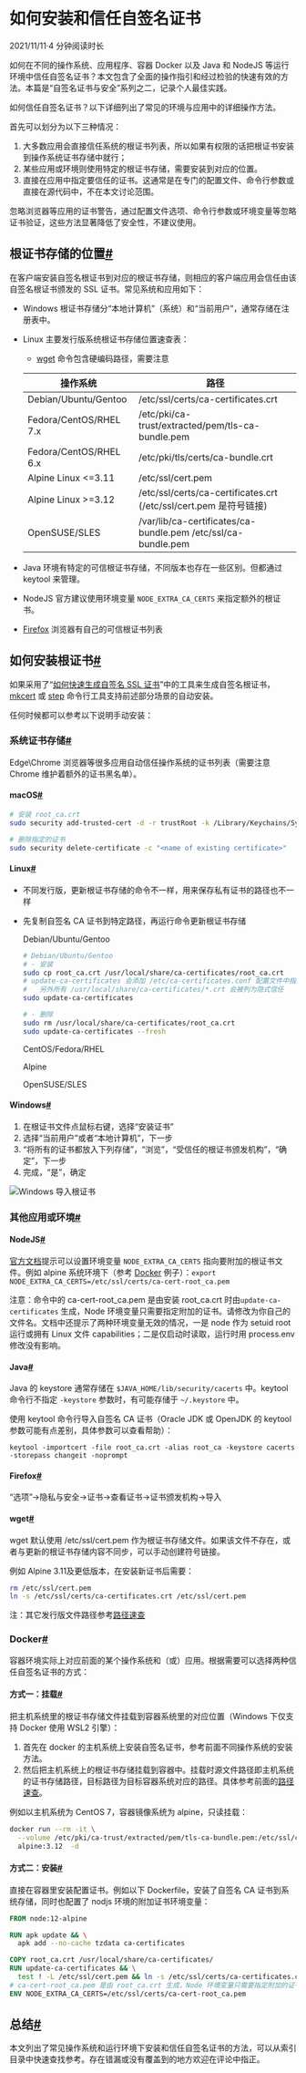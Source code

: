 # 如何安装和信任自签名证书

2021/11/11·4 分钟阅读时长

如何在不同的操作系统、应用程序、容器 Docker 以及 Java 和 NodeJS 等运行环境中信任自签名证书？本文包含了全面的操作指引和经过检验的快速有效的方法。本篇是“自签名证书与安全”系列之二，记录个人最佳实践。

如何信任自签名证书？以下详细列出了常见的环境与应用中的详细操作方法。

首先可以划分为以下三种情况：

1. 大多数应用会直接信任系统的根证书列表，所以如果有权限的话把根证书安装到操作系统证书存储中就行；
2. 某些应用或环境则使用特定的根证书存储，需要安装到对应的位置。
3. 直接在应用中指定要信任的证书。这通常是在专门的配置文件、命令行参数或直接在源代码中，不在本文讨论范围。

忽略浏览器等应用的证书警告，通过配置文件选项、命令行参数或环境变量等忽略证书验证，这些方法显著降低了安全性，不建议使用。

## 根证书存储的位置[#](https://kompost.cn/posts/install-and-trust-self-signed-cert/#根证书存储的位置)

在客户端安装自签名根证书到对应的根证书存储，则相应的客户端应用会信任由该自签名根证书颁发的 SSL 证书。常见系统和应用如下：

- Windows 根证书存储分“本地计算机”（系统）和“当前用户”，通常存储在注册表中。

- Linux 主要发行版系统根证书存储位置速查表：

  - [wget](https://kompost.cn/) 命令包含硬编码路径，需要注意

  | 操作系统               | 路径                                                         |
  | ---------------------- | ------------------------------------------------------------ |
  | Debian/Ubuntu/Gentoo   | /etc/ssl/certs/ca-certificates.crt                           |
  | Fedora/CentOS/RHEL 7.x | /etc/pki/ca-trust/extracted/pem/tls-ca-bundle.pem            |
  | Fedora/CentOS/RHEL 6.x | /etc/pki/tls/certs/ca-bundle.crt                             |
  | Alpine Linux <=3.11    | /etc/ssl/cert.pem                                            |
  | Alpine Linux >=3.12    | /etc/ssl/certs/ca-certificates.crt (/etc/ssl/cert.pem 是符号链接) |
  | OpenSUSE/SLES          | /var/lib/ca-certificates/ca-bundle.pem /etc/ssl/ca-bundle.pem |

- Java 环境有特定的可信根证书存储，不同版本也存在一些区别。但都通过 keytool 来管理。

- NodeJS 官方建议使用环境变量 `NODE_EXTRA_CA_CERTS` 来指定额外的根证书。

- [Firefox](https://kompost.cn/) 浏览器有自己的可信根证书列表

## 如何安装根证书[#](https://kompost.cn/posts/install-and-trust-self-signed-cert/#如何安装根证书)

如果采用了“[如何快速生成自签名 SSL 证书](https://kompost.cn//posts/gen-self-signed-ssl-cert/)”中的工具来生成自签名根证书，[mkcert](https://kompost.cn//posts/gen-self-signed-ssl-cert/#mkcert) 或 [step](https://kompost.cn//posts/gen-self-signed-ssl-cert/#stepca) 命令行工具支持前述部分场景的自动安装。

任何时候都可以参考以下说明手动安装：

### 系统证书存储[#](https://kompost.cn/posts/install-and-trust-self-signed-cert/#系统证书存储)

Edge\Chrome 浏览器等很多应用自动信任操作系统的证书列表（需要注意 Chrome 维护着额外的证书黑名单）。

#### macOS[#](https://kompost.cn/posts/install-and-trust-self-signed-cert/#macos)

```bash
# 安装 root_ca.crt
sudo security add-trusted-cert -d -r trustRoot -k /Library/Keychains/System.keychain ~/root_ca.crt

# 删除指定的证书
sudo security delete-certificate -c "<name of existing certificate>"
```

#### Linux[#](https://kompost.cn/posts/install-and-trust-self-signed-cert/#linux)

- 不同发行版，更新根证书存储的命令不一样，用来保存私有证书的路径也不一样

- 先复制自签名 CA 证书到特定路径，再运行命令更新根证书存储

  Debian/Ubuntu/Gentoo

  ```bash
  # Debian/Ubuntu/Gentoo
  # - 安装
  sudo cp root_ca.crt /usr/local/share/ca-certificates/root_ca.crt
  # update-ca-certificates 会添加 /etc/ca-certificates.conf 配置文件中指定的证书
  #   另外所有 /usr/local/share/ca-certificates/*.crt 会被列为隐式信任
  sudo update-ca-certificates
  
  # - 删除
  sudo rm /usr/local/share/ca-certificates/root_ca.crt
  sudo update-ca-certificates --fresh
  ```

  CentOS/Fedora/RHEL

  Alpine

  OpenSUSE/SLES

#### Windows[#](https://kompost.cn/posts/install-and-trust-self-signed-cert/#windows)

1. 在根证书文件点鼠标右键，选择“安装证书”
2. 选择“当前用户”或者“本地计算机”，下一步
3. “将所有的证书都放入下列存储”，“浏览”，“受信任的根证书颁发机构”，“确定”，下一步
4. 完成，“是”，确定



![Windows 导入根证书](assets/win_cert_import.png)



### 其他应用或环境[#](https://kompost.cn/posts/install-and-trust-self-signed-cert/#其他应用或环境)

#### NodeJS[#](https://kompost.cn/posts/install-and-trust-self-signed-cert/#nodejs)

[官方文档](https://nodejs.org/dist/latest-v16.x/docs/api/all.html#cli_node_extra_ca_certsfile)提示可以设置环境变量 `NODE_EXTRA_CA_CERTS` 指向要附加的根证书文件。例如 alpine 系统环境下（参考 [Docker](https://kompost.cn/) 例子）：`export NODE_EXTRA_CA_CERTS=/etc/ssl/certs/ca-cert-root_ca.pem`

注意：命令中的 ca-cert-root_ca.pem 是由安装 root_ca.crt 时由`update-ca-certificates` 生成，Node 环境变量只需要指定附加的证书。请修改为你自己的文件名。文档中还提示了两种环境变量无效的情况，一是 node 作为 setuid root 运行或拥有 Linux 文件 capabilities；二是仅启动时读取，运行时用 process.env 修改没有影响。



#### Java[#](https://kompost.cn/posts/install-and-trust-self-signed-cert/#java)

Java 的 keystore 通常存储在 `$JAVA_HOME/lib/security/cacerts` 中。keytool 命令行不指定 `-keystore` 参数时，有可能存储于 `~/.keystore` 中。

使用 keytool 命令行导入自签名 CA 证书（Oracle JDK 或 OpenJDK 的 keytool 参数可能有点差别，具体参数可以查看帮助）：

```
keytool -importcert -file root_ca.crt -alias root_ca -keystore cacerts -storepass changeit -noprompt
```

#### Firefox[#](https://kompost.cn/posts/install-and-trust-self-signed-cert/#firefox)

“选项”->隐私与安全->证书->查看证书->证书颁发机构->导入

#### wget[#](https://kompost.cn/posts/install-and-trust-self-signed-cert/#wget)

wget 默认使用 /etc/ssl/cert.pem 作为根证书存储文件。如果该文件不存在，或者与更新的根证书存储内容不同步，可以手动创建符号链接。

例如 Alpine 3.11及更低版本，在安装新证书后需要：

```bash
rm /etc/ssl/cert.pem
ln -s /etc/ssl/certs/ca-certificates.crt /etc/ssl/cert.pem
```

注：其它发行版文件路径参考[路径速查](https://kompost.cn/)

### Docker[#](https://kompost.cn/posts/install-and-trust-self-signed-cert/#docker)

容器环境实际上对应前面的某个操作系统和（或）应用。根据需要可以选择两种信任自签名证书的方式：

#### 方式一：挂载[#](https://kompost.cn/posts/install-and-trust-self-signed-cert/#方式一挂载)

把主机系统里的根证书存储文件挂载到容器系统里的对应位置（Windows 下仅支持 Docker 使用 WSL2 引擎）：

1. 首先在 docker 的主机系统上安装自签名证书，参考前面不同操作系统的安装方法。
2. 然后把主机系统上的根证书存储挂载到容器中。挂载时源文件路径即主机系统的证书存储路径，目标路径为目标容器系统对应的路径。具体参考前面的[路径速查](https://kompost.cn/)。

例如以主机系统为 CentOS 7，容器镜像系统为 alpine，只读挂载：

```bash
docker run --rm -it \
  --volume /etc/pki/ca-trust/extracted/pem/tls-ca-bundle.pem:/etc/ssl/certs/ca-certificates.crt:ro \
  alpine:3.12  -d
```

#### 方式二：安装[#](https://kompost.cn/posts/install-and-trust-self-signed-cert/#方式二安装)

直接在容器里安装配置证书。例如以下 Dockerfile，安装了自签名 CA 证书到系统存储，同时也配置了 nodjs 环境的附加证书环境变量：

```dockerfile
FROM node:12-alpine

RUN apk update && \
  apk add --no-cache tzdata ca-certificates

COPY root_ca.crt /usr/local/share/ca-certificates/
RUN update-ca-certificates && \
  test ! -L /etc/ssl/cert.pem && ln -s /etc/ssl/certs/ca-certificates.crt /etc/ssl/cert.pem 
# ca-cert-root_ca.pem 是由 root_ca.crt 生成，Node 环境变量只需要指定附加的证书
ENV NODE_EXTRA_CA_CERTS=/etc/ssl/certs/ca-cert-root_ca.pem
```

## 总结[#](https://kompost.cn/posts/install-and-trust-self-signed-cert/#总结)

本文列出了常见操作系统和运行环境下安装和信任自签名证书的方法，可以从索引目录中快速查找参考。存在错漏或没有覆盖到的地方欢迎在评论中指正。